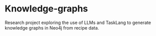# Knowledge-graphs
Research project exploring the use of LLMs and TaskLang to generate knowledge graphs in Neo4j from recipe data.

